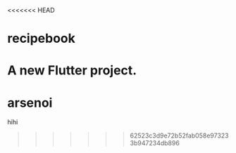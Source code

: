 <<<<<<< HEAD
# recipebook

A new Flutter project.
=======
# arsenoi


hihi
>>>>>>> 62523c3d9e72b52fab058e973233b947234db896
